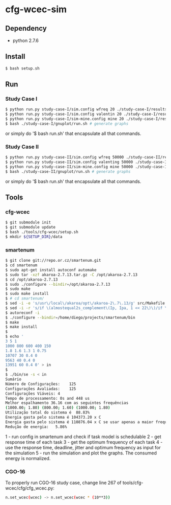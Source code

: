 cfg-wcec-sim
============

## Dependency

* python 2.7.6

## Install

```bash
$ bash setup.sh
```

## Run

### Study Case I

```bash
$ python run.py study-case-I/sim.config wfreq 20 ./study-case-I/results
$ python run.py study-case-I/sim.config valentin 20 ./study-case-I/results
$ python run.py study-case-I/sim-mine.config mine 20 ./study-case-I/results
$ bash ./study-case-I/gnuplot/run.sh # generate graphs
```

or simply do '$ bash run.sh' that encapsulate all that commands.

### Study Case II

```bash
$ python run.py study-case-II/sim.config wfreq 50000 ./study-case-II/results
$ python run.py study-case-II/sim.config valenting 50000 ./study-case-II/results
$ python run.py study-case-II/sim-mine.config mine 50000 ./study-case-II/results
$ bash ./study-case-II/gnuplot/run.sh # generate graphs
```

or simply do '$ bash run.sh' that encapsulate all that commands.

## Tools

### cfg-wcec

```bash
$ git submodule init
$ git submodule update
$ bash ./tools/cfg-wcec/setup.sh
$ mkdir ${SETUP_DIR}/data
```

### smartenum

```bash
$ git clone git://repo.or.cz/smartenum.git
$ cd smartenum
$ sudo apt-get install autoconf automake
$ sudo tar -xzf akaroa-2.7.13.tar.gz -C /opt/akaroa-2.7.13
$ cd /opt/akaroa-2.7.13
$ sudo ./configure --bindir=/opt/akaroa-2.7.13
$ sudo make
$ sudo make install
$ # cd smartenum/
$ sed -i -e 's/usr\/local\/akaroa/opt\/akaroa-2\.7\.13/g' src/Makefile.am
$ sed -i -r 's/if \(almostequal2s_complement\(Ip, Ipa, 1 << 22\)\)/if \(Ip <= Ipa \&\& Ip >= Ipa\)/g' src/analysis.c
$ autoreconf -i
$ ./configure --bindir=/home/diego/projects/smartenum/bin
$ make
$ make install
$
$ echo '
3 5 1
1000 800 600 400 150
1.8 1.6 1.3 1 0.75
10707 30 0.4 0
9563 40 0.4 0
13951 60 0.4 0' > in
$
$ ./bin/se -s < in
Sumário
Número de Configurações:    125
Configurações Avaliadas:    125
Configurações Viáveis: 4
Tempo de processamento: 0s and 448 us
Melhor espalhamento 36.16 com as seguintes frequências
(1000.00; 1.80) (800.00; 1.60) (1000.00; 1.80)
Utilização total do sistema é  88.83%
Energia gasta pelo sistema é 104373.20 x C
Energia gasta pelo sistema é 110876.04 x C se usar apenas a maior frequência
Redução de energia:   5.86%
```

1 - run config in smartenum and check if task model is schedulable
2 - get response time of each task
3 - get the optimum frequency of each task
4 - use the response time, deadline, jitter and optimum frequency as input for
the simulation
5 - run the simulation and plot the graphs. The consumed energy is normalized.

### CGO-16

To properly run CGO-16 study case, change line 267 of
tools/cfg-wcec/cfg/cfg\_wcec.py:

```bash
n.set_wcec(wcec) -> n.set_wcec(wcec * (10**3))
```

